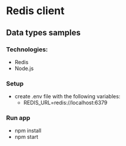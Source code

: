 # Redis client
## Data types samples

### Technologies:
- Redis
- Node.js

### Setup
- create .env file with the following variables:
  - REDIS_URL=redis://localhost:6379

### Run app
- npm install
- npm start
